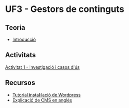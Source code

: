 # UF3 - Gestors de continguts

## Teoria

- [Introducció](intro.md)

## Activitats

[Activitat 1 - Investigació i casos d'ús](activitat1.md)

## Recursos

- [Tutorial instal·lació de Wordpress](https://dungeonofbits.com/category/wordpress.html)
- [Explicació de CMS en anglès](https://www.velocityconsultancy.com/what-is-a-cms-website/)
